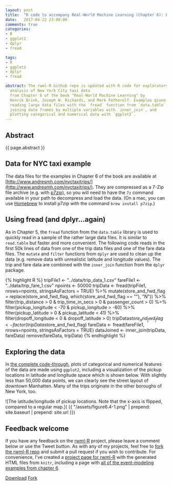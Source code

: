 ```yaml
--- 
layout: post
title:  "R code to accompany Real-World Machine Learning (Chapter 6): Exploring NYC Taxi Data" 
date:   2017-04-22 23:00:00
comments: true
categories: 
- R
- ggplot2
- dplyr
- fread

tags:
- R
- ggplot2
- dplyr
- fread

abstract: The rwml-R Github repo is updated with R code for exploratory data
  analysis of New York City taxi data
  from Chapter 6 of the book "Real-World Machine Learning" by 
  Henrik Brink, Joseph W. Richards, and Mark Fetherolf. Examples given include 
  reading large data files with the `fread` function from `data.table`,
  joining data frames by multiple variables with `inner_join`, and
  plotting categorical and numerical data with `ggplot2`.
---
```


## Abstract

{{ page.abstract }}

## Data for NYC taxi example

The data files for the examples in Chapter 6 of the book are available at 
[http://www.andresmh.com/nyctaxitrips/](http://www.andresmh.com/nyctaxitrips/).
They are compressed as a 7-Zip file archive 
(e.g. with [p7zip](http://p7zip.sourceforge.net)), so you will
need to have the `7z` command available in your path to decompress and load
the data. 
(On a mac, you can use [Homebrew](https://brew.sh) to install p7zip with 
the command `brew install p7zip`.)

## Using fread (and dplyr...again)

As in Chapter 5, the `fread` function from the 
`data.table` library is used to quickly read in a sample of the rather large
data files. It is similar to `read.table` but faster and more convenient.
The following code reads in the first 50k lines of data from one of the
trip data files and one of the fare data files. The `mutate` and `filter`
functions from `dplyr` are used to clean up the data (e.g. remove data
with unrealistic latitude and longitude values). The trip and fare data are
combined with the `inner_join` function from the `dplyr` package.

{% highlight R %}
tripFile1 <- "../data/trip_data_1.csv"
fareFile1 <- "../data/trip_fare_1.csv"
npoints <- 50000
tripData <- fread(tripFile1, nrows=npoints, stringsAsFactors = TRUE) %>%
  mutate(store_and_fwd_flag = 
           replace(store_and_fwd_flag, which(store_and_fwd_flag == ""), "N")) %>%
  filter(trip_distance > 0 & trip_time_in_secs > 0 & passenger_count > 0) %>%
  filter(pickup_longitude < -70 & pickup_longitude > -80) %>%
  filter(pickup_latitude > 0 & pickup_latitude < 41) %>%
  filter(dropoff_longitude < 0 & dropoff_latitude > 0)
tripData$store_and_fwd_flag <- factor(tripData$store_and_fwd_flag)
fareData <- fread(fareFile1, nrows=npoints, stringsAsFactors = TRUE)
dataJoined <- inner_join(tripData, fareData)
remove(fareData, tripData)
{% endhighlight %}

## Exploring the data

In [the complete code-through][chap6], plots of categorical and numerical 
features of the data are made using
`ggplot2`, including a visualization of the pickup locations in latitude and
longitude space which is shown below. With slightly less than 50,000 data 
points, we can clearly see the street layout of downtown Manhatten.
Many of the trips originate in the other boroughs of New York, too.

![The latitude/longitude of pickup locations. Note that the x-axis is flipped, compared to a regular map.](
{{ "/assets/figure6.4-1.png" | prepend: site.baseurl | prepend: site.url }}) 

## Feedback welcome 

If you have any feedback on the [rwml-R][rwml-R-gh] project, please
leave a comment below or use the Tweet button.
As with any of my projects, feel free to [fork the rwml-R repo][rwml-R-fork]
and submit a pull request if you wish to contribute.
For convenience, I've created a [project page for rwml-R][rwml-R] with 
the generated HTML files from `knitr`, including a page with 
[all of the event-modeling examples from chapter 6][chap6].

<a class="github-button" href="https://github.com/padamson/rwml-R/archive/master.zip" data-icon="octicon-cloud-download" data-style="mega" aria-label="Download padamson/rwml-R on GitHub">Download</a>
<a class="github-button" href="https://github.com/padamson/rwml-R/fork" data-icon="octicon-repo-forked" data-style="mega" data-count-href="/padamson/rwml-R/network" data-count-api="/repos/padamson/rwml-R#forks_count" data-count-aria-label="# forks on GitHub" aria-label="Fork padamson/rwml-R on GitHub">Fork</a>

[rwml-R-gh]:    https://github.com/padamson/rwml-R
[rwml-R]:       https://padamson.github.io/rwml-R/
[rwml-R-fork]:  https://github.com/padamson/rwml-R/fork
[chap6]:        https://padamson.github.io/rwml-R/Chapter6.html
